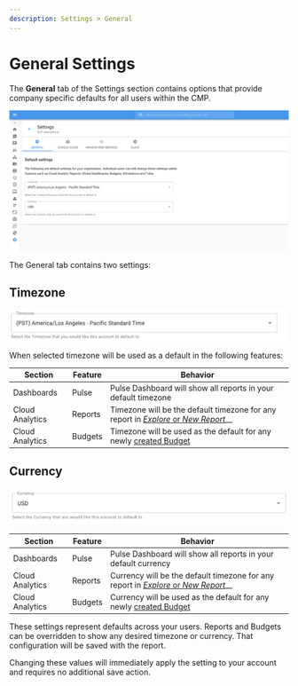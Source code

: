```yaml
---
description: Settings > General
---
```


# General Settings

The **General** tab of the Settings section contains options that provide company specific defaults for all users within the CMP.

![A screenshot of the General tab page](<../.gitbook/assets/image (239).png>)

The General tab contains two settings:

## Timezone

![A screenshot of the Timezone drop-down menu](<../.gitbook/assets/image (213).png>)

When selected timezone will be used as a default in the following features:

| Section         | Feature | Behavior                                                                                                                         |
| --------------- | ------- | -------------------------------------------------------------------------------------------------------------------------------- |
| Dashboards      | Pulse   | Pulse Dashboard will show all reports in your default timezone                                                                   |
| Cloud Analytics | Reports | Timezone will be the default timezone for any report in [_Explore_ or _New Report_](../cloud-analytics/create-cloud-report/)\_\_ |
| Cloud Analytics | Budgets | Timezone will be used as the default for any newly [created Budget](../cloud-analytics/manage-budgets.md#creating-budgets)       |

## Currency

![A screenshot of the _Currency_ drop-down menu](<../.gitbook/assets/image (220).png>)

| Section         | Feature | Behavior                                                                                                                         |
| --------------- | ------- | -------------------------------------------------------------------------------------------------------------------------------- |
| Dashboards      | Pulse   | Pulse Dashboard will show all reports in your default currency                                                                   |
| Cloud Analytics | Reports | Currency will be the default timezone for any report in [_Explore_ or _New Report_](../cloud-analytics/create-cloud-report/)\_\_ |
| Cloud Analytics | Budgets | Currency will be used as the default for any newly [created Budget](../cloud-analytics/manage-budgets.md#creating-budgets)       |

These settings represent defaults across your users. Reports and Budgets can be overridden to show any desired timezone or currency. That configuration will be saved with the report.

Changing these values will immediately apply the setting to your account and requires no additional save action.
